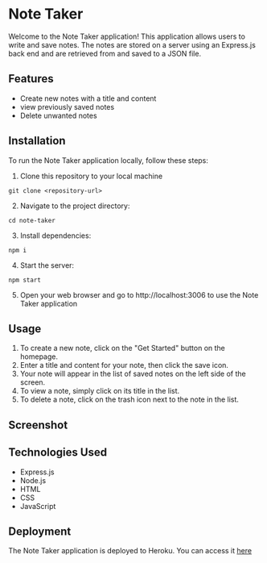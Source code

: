 # Note Taker

Welcome to the Note Taker application! This application allows users to write and save notes. The notes are stored on a server using an Express.js back end and are retrieved from and saved to a JSON file.

## Features
* Create new notes with a title and content 
* view previously saved notes
* Delete unwanted notes 

## Installation 

To run the Note Taker application locally, follow these steps:

1. Clone this repository to your local machine 

```
git clone <repository-url>
```
2. Navigate to the project directory:

```
cd note-taker
```
3. Install dependencies:
```
npm i 
```
4. Start the server:
```
npm start
```
5. Open your web browser and go to http://localhost:3006 to use the Note Taker application

## Usage 

1. To create a new note, click on the "Get Started" button on the homepage.
2. Enter a title and content for your note, then click the save icon.
3. Your note will appear in the list of saved notes on the left side of the screen.
4. To view a note, simply click on its title in the list.
5. To delete a note, click on the trash icon next to the note in the list.

## Screenshot 

## Technologies Used 

* Express.js
* Node.js
* HTML
* CSS
* JavaScript

## Deployment 

The Note Taker application is deployed to Heroku. You can access it 
[here](https://intense-harbor-30907-b04630b1a9b2.herokuapp.com/)

